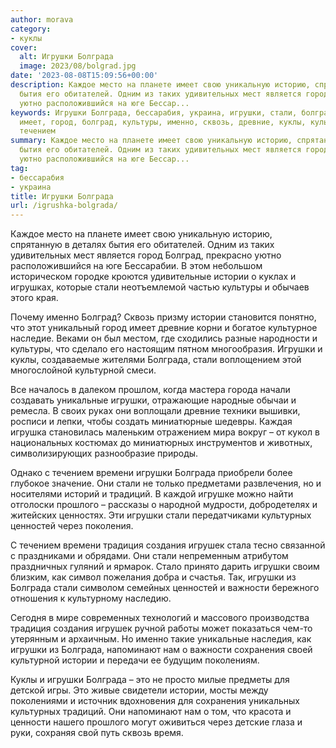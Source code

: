 ```yaml
---
author: morava
category:
- куклы
cover:
  alt: Игрушки Болграда
  image: 2023/08/bolgrad.jpg
date: '2023-08-08T15:09:56+00:00'
description: Каждое место на планете имеет свою уникальную историю, спрятанную в деталях
  бытия его обитателей. Одним из таких удивительных мест является город Болград, прекрасно
  уютно расположившийся на юге Бессар...
keywords: Игрушки Болграда, бессарабия, украина, игрушки, стали, болграда, истории,
  имеет, город, болград, культуры, именно, сквозь, древние, куклы, культурной, уникальные,
  течением
summary: Каждое место на планете имеет свою уникальную историю, спрятанную в деталях
  бытия его обитателей. Одним из таких удивительных мест является город Болград, прекрасно
  уютно расположившийся на юге Бессар...
tag:
- бессарабия
- украина
title: Игрушки Болграда
url: /igrushka-bolgrada/
---
```


Каждое место на планете имеет свою уникальную историю, спрятанную в деталях бытия его обитателей. Одним из таких удивительных мест является город Болград, прекрасно уютно расположившийся на юге Бессарабии. В этом небольшом историческом городке кроются удивительные истории о куклах и игрушках, которые стали неотъемлемой частью культуры и обычаев этого края.

Почему именно Болград? Сквозь призму истории становится понятно, что этот уникальный город имеет древние корни и богатое культурное наследие. Веками он был местом, где сходились разные народности и культуры, что сделало его настоящим пятном многообразия. Игрушки и куклы, создаваемые жителями Болграда, стали воплощением этой многослойной культурной смеси.

Все началось в далеком прошлом, когда мастера города начали создавать уникальные игрушки, отражающие народные обычаи и ремесла. В своих руках они воплощали древние техники вышивки, росписи и лепки, чтобы создать миниатюрные шедевры. Каждая игрушка становилась маленьким отражением мира вокруг – от кукол в национальных костюмах до миниатюрных инструментов и животных, символизирующих разнообразие природы.

Однако с течением времени игрушки Болграда приобрели более глубокое значение. Они стали не только предметами развлечения, но и носителями историй и традиций. В каждой игрушке можно найти отголоски прошлого – рассказы о народной мудрости, добродетелях и житейских ценностях. Эти игрушки стали передатчиками культурных ценностей через поколения.

С течением времени традиция создания игрушек стала тесно связанной с праздниками и обрядами. Они стали непременным атрибутом праздничных гуляний и ярмарок. Стало принято дарить игрушки своим близким, как символ пожелания добра и счастья. Так, игрушки из Болграда стали символом семейных ценностей и важности бережного отношения к культурному наследию.

Сегодня в мире современных технологий и массового производства традиция создания игрушек ручной работы может показаться чем-то утерянным и архаичным. Но именно такие уникальные наследия, как игрушки из Болграда, напоминают нам о важности сохранения своей культурной истории и передачи ее будущим поколениям.

Куклы и игрушки Болграда – это не просто милые предметы для детской игры. Это живые свидетели истории, мосты между поколениями и источник вдохновения для сохранения уникальных культурных традиций. Они напоминают нам о том, что красота и ценности нашего прошлого могут оживиться через детские глаза и руки, сохраняя свой путь сквозь время.